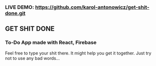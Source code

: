 ### LIVE DEMO: https://github.com/karol-antonowicz/get-shit-done.git


## GET SHIT DONE
### To-Do App made with React, Firebase

Feel free to type your shit there. It might help you get it together. Just try not to use any bad words...

